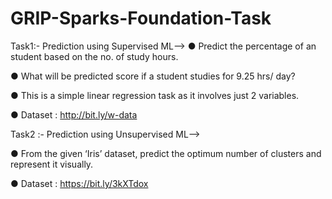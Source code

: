 # GRIP-Sparks-Foundation-Task

Task1:-
Prediction using Supervised ML-->
● Predict the percentage of an student based on the no. of study hours.

● What will be predicted score if a student studies for 9.25 hrs/ day?

● This is a simple linear regression task as it involves just 2 variables.

● Dataset : http://bit.ly/w-data

Task2 :-
Prediction using Unsupervised ML-->

● From the given ‘Iris’ dataset, predict the optimum number of clusters and represent it visually.

● Dataset : https://bit.ly/3kXTdox
